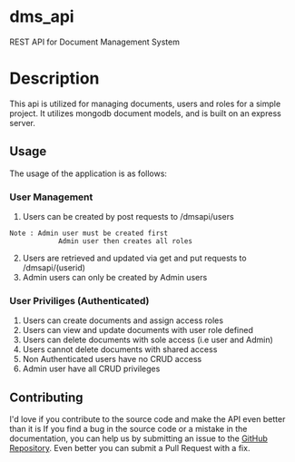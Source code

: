 # dms_api
REST API for Document Management System

# Description
This api is utilized for managing documents, users and roles for a simple project. It utilizes mongodb document models, and is built on an express server. 

## Usage
The usage of the application is as follows:

###  User Management
1.  Users can be created by post requests to /dmsapi/users 
```
Note : Admin user must be created first 
            Admin user then creates all roles
```
2.  Users are retrieved and updated via get and put requests to /dmsapi/(userid)
3.  Admin users can only be created by Admin users

### User Priviliges (Authenticated)
1.  Users can create documents and assign access roles
2.  Users can view and update documents with user role defined
3.  Users can delete documents with sole access (i.e user and Admin)
4.  Users cannot delete documents with shared access
5.  Non Authenticated users have no CRUD access
6.  Admin user have all CRUD  privileges

##  Contributing
I'd love if you contribute to the source code and make the API even better than it is
If you find a bug in the source code or a mistake in the documentation, you can help us by submitting an issue to the [GitHub Repository](https://github.com/andela-eakinyele/issues). Even better you can submit a Pull Request with a fix.
